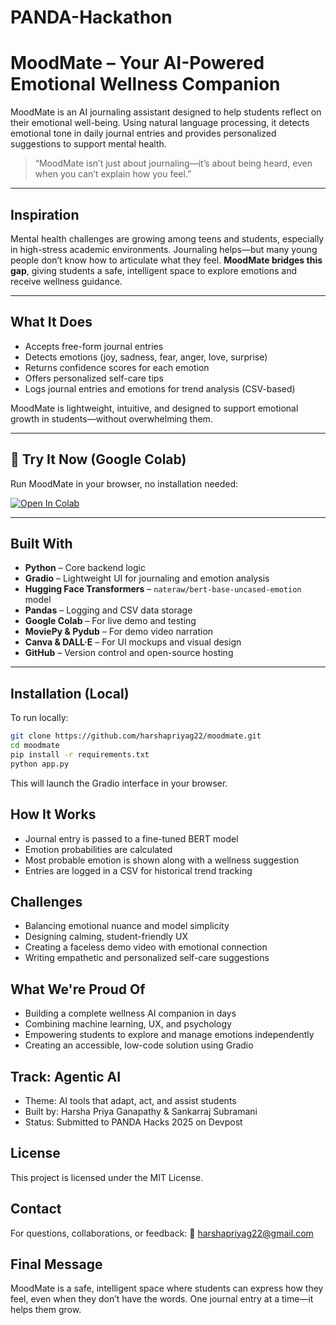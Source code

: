 # PANDA-Hackathon
# MoodMate – Your AI-Powered Emotional Wellness Companion

MoodMate is an AI journaling assistant designed to help students reflect on their emotional well-being. Using natural language processing, it detects emotional tone in daily journal entries and provides personalized suggestions to support mental health.

> “MoodMate isn’t just about journaling—it’s about being heard, even when you can’t explain how you feel.”

---

## Inspiration

Mental health challenges are growing among teens and students, especially in high-stress academic environments. Journaling helps—but many young people don’t know how to articulate what they feel. **MoodMate bridges this gap**, giving students a safe, intelligent space to explore emotions and receive wellness guidance.

---

## What It Does

-  Accepts free-form journal entries  
-  Detects emotions (joy, sadness, fear, anger, love, surprise)  
-  Returns confidence scores for each emotion  
-  Offers personalized self-care tips  
-  Logs journal entries and emotions for trend analysis (CSV-based)

MoodMate is lightweight, intuitive, and designed to support emotional growth in students—without overwhelming them.

---

## 🔗 Try It Now (Google Colab)

Run MoodMate in your browser, no installation needed:

[![Open In Colab](https://colab.research.google.com/assets/colab-badge.svg)](https://colab.research.google.com/drive/1zMZzyBgYCTznhzMYxENJ79jLB1xJ1QvH?usp=sharing)

---

##  Built With

- **Python** – Core backend logic  
- **Gradio** – Lightweight UI for journaling and emotion analysis  
- **Hugging Face Transformers** – `nateraw/bert-base-uncased-emotion` model  
- **Pandas** – Logging and CSV data storage  
- **Google Colab** – For live demo and testing  
- **MoviePy & Pydub** – For demo video narration  
- **Canva & DALL·E** – For UI mockups and visual design  
- **GitHub** – Version control and open-source hosting

---

## Installation (Local)

To run locally:

```bash
git clone https://github.com/harshapriyag22/moodmate.git
cd moodmate
pip install -r requirements.txt
python app.py
```
This will launch the Gradio interface in your browser.

## How It Works
- Journal entry is passed to a fine-tuned BERT model
- Emotion probabilities are calculated
- Most probable emotion is shown along with a wellness suggestion
- Entries are logged in a CSV for historical trend tracking

## Challenges
- Balancing emotional nuance and model simplicity
- Designing calming, student-friendly UX
- Creating a faceless demo video with emotional connection
- Writing empathetic and personalized self-care suggestions

## What We're Proud Of
- Building a complete wellness AI companion in days
- Combining machine learning, UX, and psychology
- Empowering students to explore and manage emotions independently
- Creating an accessible, low-code solution using Gradio

## Track: Agentic AI
- Theme: AI tools that adapt, act, and assist students
- Built by: Harsha Priya Ganapathy & Sankarraj Subramani
- Status: Submitted to PANDA Hacks 2025 on Devpost

## License
This project is licensed under the MIT License.

## Contact
For questions, collaborations, or feedback:
📧 harshapriyag22@gmail.com

## Final Message
MoodMate is a safe, intelligent space where students can express how they feel, even when they don’t have the words. One journal entry at a time—it helps them grow.
